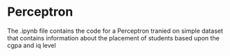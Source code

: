 # Perceptron
The .ipynb file contains the code for a Perceptron tranied on simple dataset that contains information about the placement of students based upon the cgpa and iq level
